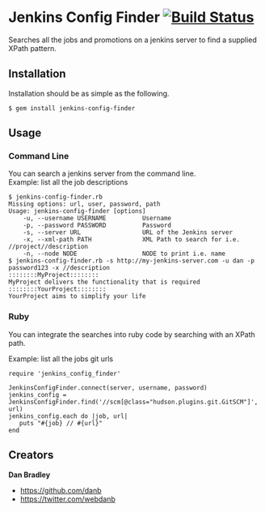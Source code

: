 # Jenkins Config Finder [![Build Status](https://travis-ci.org/danb/jenkins-config-finder.svg?branch=master)](https://travis-ci.org/danb/jenkins-config-finder)

Searches all the jobs and promotions on a jenkins server to find a supplied XPath pattern.

## Installation 

Installation should be as simple as the following.

```
$ gem install jenkins-config-finder
```

## Usage 

### Command Line
   
You can search a jenkins server from the command line.  
Example: list all the job descriptions
```
$ jenkins-config-finder.rb 
Missing options: url, user, password, path
Usage: jenkins-config-finder [options]
    -u, --username USERNAME          Username
    -p, --password PASSWORD          Password
    -s, --server URL                 URL of the Jenkins server
    -x, --xml-path PATH              XML Path to search for i.e. //project//description
    -n, --node NODE                  NODE to print i.e. name
$ jenkins-config-finder.rb -s http://my-jenkins-server.com -u dan -p password123 -x //description 
::::::::MyProject::::::::
MyProject delivers the functionality that is required
::::::::YourProject::::::::
YourProject aims to simplify your life
```

### Ruby

You can integrate the searches into ruby code by searching with an XPath path.

Example: list all the jobs git urls
```
require 'jenkins_config_finder'

JenkinsConfigFinder.connect(server, username, password)
jenkins_config = JenkinsConfigFinder.find('//scm[@class="hudson.plugins.git.GitSCM"]', url)
jenkins_config.each do |job, url|
   puts "#{job} // #{url}"
end
```

## Creators

**Dan Bradley**
- <https://github.com/danb>
- <https://twitter.com/webdanb>

